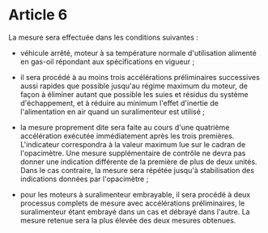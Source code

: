 # Article 6

La mesure sera effectuée dans les conditions suivantes :

- véhicule arrêté, moteur à sa température normale d'utilisation alimenté en gas-oil répondant aux spécifications en vigueur ;

- il sera procédé à au moins trois accélérations préliminaires successives aussi rapides que possible jusqu'au régime maximum du moteur, de façon à éliminer autant que possible les suies et résidus du système d'échappement, et à réduire au minimum l'effet d'inertie de l'alimentation en air quand un suralimenteur est utilisé ;

- la mesure proprement dite sera faite au cours d'une quatrième accélération exécutée immédiatement après les trois premières. L'indicateur correspondra à la valeur maximum lue sur le cadran de l'opacimètre. Une mesure supplémentaire de contrôle ne devra pas donner une indication différente de la première de plus de deux unités. Dans le cas contraire, la mesure sera répétée jusqu'à stabilisation des indications données par l'opacimètre ;

- pour les moteurs à suralimenteur embrayable, il sera procédé à deux processus complets de mesure avec accélérations préliminaires, le suralimenteur étant embrayé dans un cas et débrayé dans l'autre. La mesure retenue sera la plus élevée des deux mesures obtenues.
